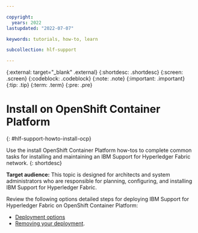 ```yaml
---

copyright:
  years: 2022
lastupdated: "2022-07-07"

keywords: tutorials, how-to, learn

subcollection: hlf-support

---
```


{:external: target="_blank" .external}
{:shortdesc: .shortdesc}
{:screen: .screen}
{:codeblock: .codeblock}
{:note: .note}
{:important: .important}
{:tip: .tip}
{:term: .term}
{:pre: .pre}


# Install on OpenShift Container Platform 
{: #hlf-support-howto-install-ocp}

Use the install OpenShift Container Platform how-tos to complete common tasks for installing and maintaining an IBM Support for Hyperledger Fabric network. 
{: shortdesc}

**Target audience:** This topic is designed for architects and system administrators who are responsible 
for planning, configuring, and installing IBM Support for Hyperledger Fabric.

Review the following options detailed steps for deploying IBM Support for Hyperledger Fabric on OpenShift Container Platform: 

- [Deployment options](howto-deployment-options.md)
- [Removing your deployment](howto/console-delete-ocp.md).
